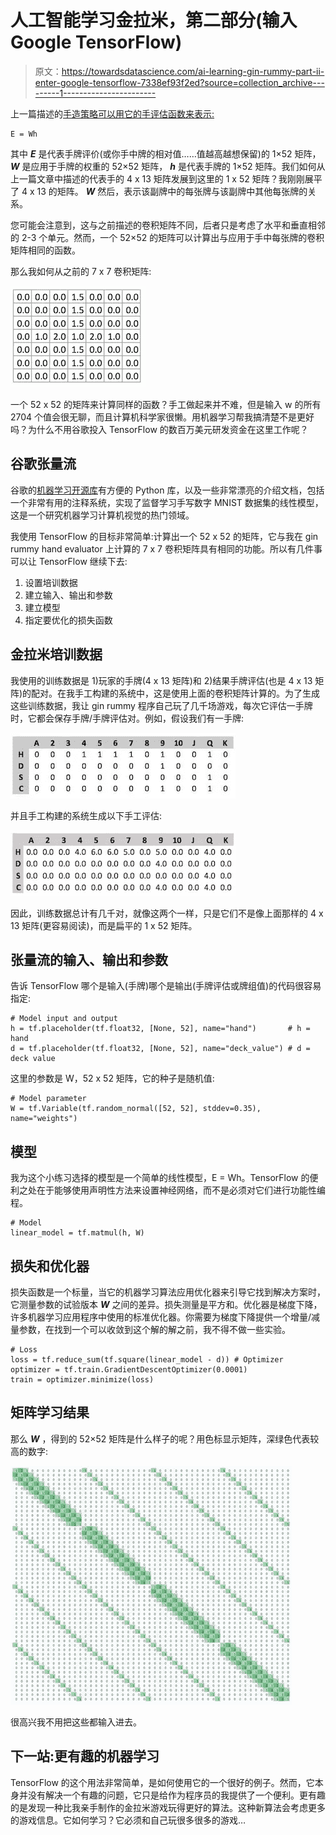 # 人工智能学习金拉米，第二部分(输入 Google TensorFlow)

> 原文：<https://towardsdatascience.com/ai-learning-gin-rummy-part-ii-enter-google-tensorflow-7338ef93f2ed?source=collection_archive---------1----------------------->

上一篇描述的[手造策略可以用它的手评估函数来表示:](https://medium.com/@markfasciano/learning-gin-rummy-part-i-75aef02c94ba)

```
E = Wh
```

其中 ***E*** 是代表手牌评价(或你手中牌的相对值……值越高越想保留)的 1×52 矩阵， ***W*** 是应用于手牌的权重的 52×52 矩阵， ***h*** 是代表手牌的 1×52 矩阵。我们如何从上一篇文章中描述的代表手的 4 x 13 矩阵发展到这里的 1 x 52 矩阵？我刚刚展平了 4 x 13 的矩阵。 ***W*** 然后，表示该副牌中的每张牌与该副牌中其他每张牌的关系。

您可能会注意到，这与之前描述的卷积矩阵不同，后者只是考虑了水平和垂直相邻的 2-3 个单元。然而，一个 52×52 的矩阵可以计算出与应用于手中每张牌的卷积矩阵相同的函数。

那么我如何从之前的 7 x 7 卷积矩阵:

![](img/79435742c75b4258c23193610567f359.png)

一个 52 x 52 的矩阵来计算同样的函数？手工做起来并不难，但是输入 w 的所有 2704 个值会很无聊，而且计算机科学家很懒。用机器学习帮我搞清楚不是更好吗？为什么不用谷歌投入 TensorFlow 的数百万美元研发资金在这里工作呢？

## 谷歌张量流

谷歌的[机器学习开源库](https://www.tensorflow.org)有方便的 Python 库，以及一些非常漂亮的介绍文档，包括一个非常有用的注释系统，实现了监督学习手写数字 MNIST 数据集的线性模型，这是一个研究机器学习计算机视觉的热门领域。

我使用 TensorFlow 的目标非常简单:计算出一个 52 x 52 的矩阵，它与我在 gin rummy hand evaluator 上计算的 7 x 7 卷积矩阵具有相同的功能。所以有几件事可以让 TensorFlow 继续下去:

1.  设置培训数据
2.  建立输入、输出和参数
3.  建立模型
4.  指定要优化的损失函数

## 金拉米培训数据

我使用的训练数据是 1)玩家的手牌(4 x 13 矩阵)和 2)结果手牌评估(也是 4 x 13 矩阵)的配对。在我手工构建的系统中，这是使用上面的卷积矩阵计算的。为了生成这些训练数据，我让 gin rummy 程序自己玩了几千场游戏，每次它评估一手牌时，它都会保存手牌/手牌评估对。例如，假设我们有一手牌:

![](img/6600831a9b0d9a7fee59c933c5d40bc5.png)

并且手工构建的系统生成以下手工评估:

![](img/581c1d1c386fad6df9cbe4e73e375c36.png)

因此，训练数据总计有几千对，就像这两个一样，只是它们不是像上面那样的 4 x 13 矩阵(更容易阅读)，而是扁平的 1 x 52 矩阵。

## 张量流的输入、输出和参数

告诉 TensorFlow 哪个是输入(手牌)哪个是输出(手牌评估或牌组值)的代码很容易指定:

```
# Model input and output
h = tf.placeholder(tf.float32, [None, 52], name="hand")       # h = hand
d = tf.placeholder(tf.float32, [None, 52], name="deck_value") # d = deck value
```

这里的参数是 W，52 x 52 矩阵，它的种子是随机值:

```
# Model parameter
W = tf.Variable(tf.random_normal([52, 52], stddev=0.35), name="weights")
```

## 模型

我为这个小练习选择的模型是一个简单的线性模型，E = Wh。TensorFlow 的便利之处在于能够使用声明性方法来设置神经网络，而不是必须对它们进行功能性编程。

```
# Model
linear_model = tf.matmul(h, W) 
```

## 损失和优化器

损失函数是一个标量，当它的机器学习算法应用优化器来引导它找到解决方案时，它测量参数的试验版本 ***W*** 之间的差异。损失测量是平方和。优化器是梯度下降，许多机器学习应用程序中使用的标准优化器。你需要为梯度下降提供一个增量/减量参数，在找到一个可以收敛到这个解的解之前，我不得不做一些实验。

```
# Loss
loss = tf.reduce_sum(tf.square(linear_model - d)) # Optimizer
optimizer = tf.train.GradientDescentOptimizer(0.0001)  
train = optimizer.minimize(loss) 
```

## 矩阵学习结果

那么 ***W*** ，得到的 52×52 矩阵是什么样子的呢？用色标显示矩阵，深绿色代表较高的数字:

![](img/eddef9f47cc72e4bff8409f05597ff98.png)

很高兴我不用把这些都输入进去。

## 下一站:更有趣的机器学习

TensorFlow 的这个用法非常简单，是如何使用它的一个很好的例子。然而，它本身并没有解决一个有趣的问题，它只是给作为程序员的我提供了一个便利。更有趣的是发现一种比我亲手制作的金拉米游戏玩得更好的算法。这种新算法会考虑更多的游戏信息。它如何学习？它必须和自己玩很多很多的游戏…